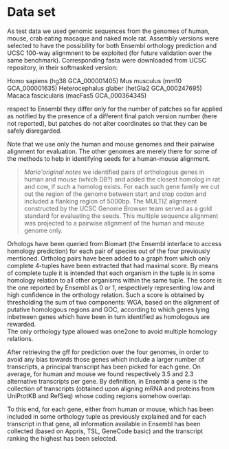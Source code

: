 # Data set
As test data we used genomic sequences from the genomes of human, mouse, crab eating macaque and naked mole rat. Assembly versions were selected to have the possibility for both Ensembl orthology prediction and UCSC 100-way alignmnent to be exploited (for future validation over the same benchmark). Corresponding fasta were downloaded from UCSC repository, in their softmasked version:

Homo sapiens (hg38 GCA_000001405)
Mus musculus (mm10 GCA_000001635)
Heterocephalus glaber (hetGla2 GCA_000247695)
Macaca fascicularis (macFas5 GCA_000364345)

respect to Ensembl they differ only for the number of patches so far applied as notified by the presence of a different final patch version number (here not reported), but patches do not alter coordinates so that they can be safely disregarded. 

Note that we use only the human and mouse genomes and their pairwise alignment for evaluation. The other genomes are merely there for some of the methods to help in identifying seeds for a human-mouse alignment.


>*Mario'original notes*
we identified pairs of orthologous genes in human and mouse (which DB?) and added the closest homolog in rat and cow, if such a homolog exists. For each such gene family we cut out the region of the genome between start and stop codon and included a flanking region of 5000bp. The MULTIZ alignment constructed by the UCSC Genome Browser team served as a gold standard for evaluating the seeds. This multiple sequence alignment was projected to a pairwise alignment of the human and mouse genome only.


Orhologs have been queried from Biomart (the Ensembl interface to access homology prediction) for each pair of species out of the four previously mentioned. Ortholog pairs have been added to a graph from which only complete 4-tuples have been extracted that had maximal score. By means of complete tuple it is intended that each organism in the tuple is in some homology relation to all other organisms within the same tuple. The score is the one reported by Ensembl as 0 or 1, respectively representing low and high confidence in the orthology relation. Such a score is obtained by thresholding the sum of two components: WGA, based on the alignment of putative homologous regions and GOC, according to which genes lying inbetween genes which have been in turn identified as homologous are rewarded.  
The only orthology type allowed was one2one to avoid multiple homology relations. 


After retrieving the gff for prediction over the four genomes, in order to avoid any bias towards those genes which include a larger number of transcripts, a principal transcript has been picked for each gene. On average, for human and mouse we found respectively 3.5 and 2.3 alternative transcripts per gene. By definition, in Ensembl a gene is the collection of transcripts (obtained upon aligning mRNA and proteins from UniProtKB and RefSeq) whose coding regions somehow overlap. 

To this end, for each gene, either from human or mouse, which has been included in some orthology tuple as previously explained and for each transcript in that gene, all information available in Ensembl has been collected (based on Appris, TSL, GeneCode basic) and the transcript ranking the highest has been selected.



